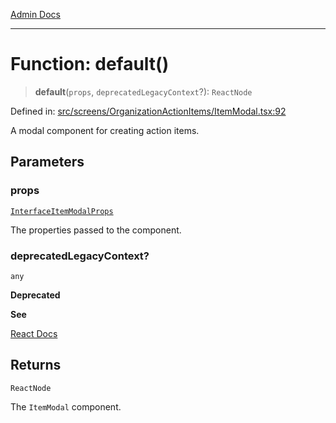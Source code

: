 [Admin Docs](/)

***

# Function: default()

> **default**(`props`, `deprecatedLegacyContext`?): `ReactNode`

Defined in: [src/screens/OrganizationActionItems/ItemModal.tsx:92](https://github.com/abhassen44/talawa-admin/blob/bb7b6d5252385a81ad100b897eb0cba4f7ba10d2/src/screens/OrganizationActionItems/ItemModal.tsx#L92)

A modal component for creating action items.

## Parameters

### props

[`InterfaceItemModalProps`](../interfaces/InterfaceItemModalProps.md)

The properties passed to the component.

### deprecatedLegacyContext?

`any`

**Deprecated**

**See**

[React Docs](https://legacy.reactjs.org/docs/legacy-context.html#referencing-context-in-lifecycle-methods)

## Returns

`ReactNode`

The `ItemModal` component.
